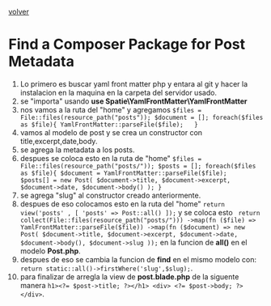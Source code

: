 [volver](../README.md)
# Find a Composer Package for Post Metadata
1. Lo primero es buscar yaml front matter php y entara al git y hacer la instalacion en la maquina en la carpeta del servidor usado.
2. se "importa" usando **use Spatie\YamlFrontMatter\YamlFrontMatter**
3. nos vamos a la ruta del "home" y agregamos ```$files = File::files(resource_path("posts"));
    $document = [];
    foreach($files as $file){
        YamlFrontMatter::parseFile($file);  
    }```
4. vamos al modelo de post y se crea un constructor con title,excerpt,date,body.
5. se agrega la metadata a los posts.
6. despues se coloca esto en la ruta de "home" ```$files = File::files(resource_path("posts/"));
    $posts = [];
    foreach($files as $file){
        $document = YamlFrontMatter::parseFile($file);  
        $posts[] = new Post(
            $document->title,
            $document->excerpt,
            $document->date,
            $document->body()
        );
    }```
7. se agrega "slug" al constructor creado anteriormente.
8. despues de eso colocamos esto en la ruta del "home" ```return view('posts' , [
        'posts' => Post::all()
    ]);``` y se coloca esto ``` return collect(File::files(resource_path("posts/")))
        ->map(fn ($file) => YamlFrontMatter::parseFile($file))
        ->map(fn ($document) => new Post(
            $document->title,
            $document->excerpt,
            $document->date,
            $document->body(),
            $document->slug
        ));``` en la funcion de **all()** en el modelo **Post.php**.
9. despues de eso se cambia la funcion de **find** en el mismo modelo con: ```return static::all()->firstWhere('slug',$slug);```.
10. para finalizar de arregla la view de **post.blade.php** de la siguente manera  ```h1><?= $post->title; ?></h1>
        <div>
            <?= $post->body; ?>
        </div>```.